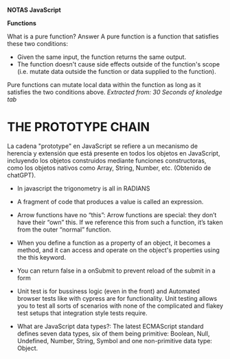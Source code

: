 **NOTAS JavaScript**


**Functions**

What is a pure function?
Answer
A pure function is a function that satisfies these two conditions:

- Given the same input, the function returns the same output.
- The function doesn't cause side effects outside of the function's scope (i.e. mutate data outside the function or data supplied to the function).

Pure functions can mutate local data within the function as long as it satisfies the two conditions above.
*Extracted from: 30 Seconds of knoledge tab*


# THE PROTOTYPE CHAIN

La cadena "prototype" en JavaScript se refiere a un mecanismo de herencia y extensión que está presente en todos los objetos en JavaScript, incluyendo los objetos construidos mediante funciones constructoras, como los objetos nativos como Array, String, Number, etc. (Obtenido de chatGPT).


- In javascript the trigonometry is all in RADIANS

- A fragment of code that produces a value is called an expression.

- Arrow functions have no “this”: Arrow functions are special: they don’t have their “own” this. If we reference this from such a function, it’s taken from the outer “normal” function.

-  When you define a function as a property of an object, it becomes a method, and it can access and operate on the object's properties using the this keyword.


- You can return false in a onSubmit to prevent reload of the submit in a form

- Unit test is for bussiness logic (even in the front) and Automated browser tests like with cypress are for functionality.
Unit testing allows you to test all sorts of scenarios with none of the complicated and flakey test setups that integration style tests require.


- What are JavaScript data types?: The latest ECMAScript standard defines seven data types, six of them being primitive: 
Boolean, 
Null, 
Undefined, 
Number, 
String, 
Symbol 
and one non-primitive data type: Object.